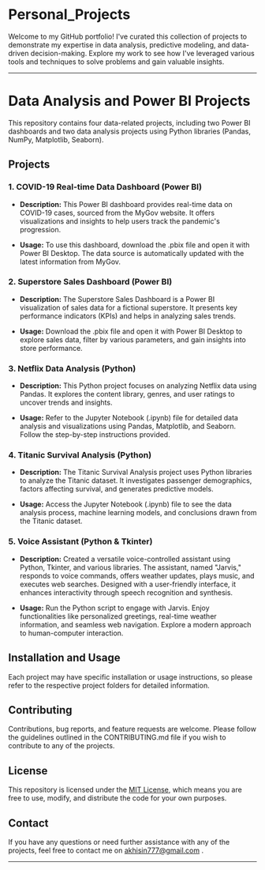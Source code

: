 # Personal_Projects
Welcome to my GitHub portfolio! I've curated this collection of projects to demonstrate my expertise in data analysis, predictive modeling, and data-driven decision-making. Explore my work to see how I've leveraged various tools and techniques to solve problems and gain valuable insights.

---

# Data Analysis and Power BI Projects

This repository contains four data-related projects, including two Power BI dashboards and two data analysis projects using Python libraries (Pandas, NumPy, Matplotlib, Seaborn).

## Projects

### 1. COVID-19 Real-time Data Dashboard (Power BI)

- **Description:** This Power BI dashboard provides real-time data on COVID-19 cases, sourced from the MyGov website. It offers visualizations and insights to help users track the pandemic's progression.

- **Usage:** To use this dashboard, download the .pbix file and open it with Power BI Desktop. The data source is automatically updated with the latest information from MyGov.

### 2. Superstore Sales Dashboard (Power BI)

- **Description:** The Superstore Sales Dashboard is a Power BI visualization of sales data for a fictional superstore. It presents key performance indicators (KPIs) and helps in analyzing sales trends.

- **Usage:** Download the .pbix file and open it with Power BI Desktop to explore sales data, filter by various parameters, and gain insights into store performance.

### 3. Netflix Data Analysis (Python)

- **Description:** This Python project focuses on analyzing Netflix data using Pandas. It explores the content library, genres, and user ratings to uncover trends and insights.

- **Usage:** Refer to the Jupyter Notebook (.ipynb) file for detailed data analysis and visualizations using Pandas, Matplotlib, and Seaborn. Follow the step-by-step instructions provided.

### 4. Titanic Survival Analysis (Python)

- **Description:** The Titanic Survival Analysis project uses Python libraries to analyze the Titanic dataset. It investigates passenger demographics, factors affecting survival, and generates predictive models.

- **Usage:** Access the Jupyter Notebook (.ipynb) file to see the data analysis process, machine learning models, and conclusions drawn from the Titanic dataset.

### 5. Voice Assistant (Python & Tkinter)

- **Description:** Created a versatile voice-controlled assistant using Python, Tkinter, and various libraries. The assistant, named "Jarvis," responds to voice commands, offers weather updates, plays music, and 
    executes web searches. Designed with a user-friendly interface, it enhances interactivity through speech recognition and synthesis.

- **Usage:** Run the Python script to engage with Jarvis. Enjoy functionalities like personalized greetings, real-time weather information, and seamless web navigation. Explore a modern approach to human-computer 
    interaction.

## Installation and Usage

Each project may have specific installation or usage instructions, so please refer to the respective project folders for detailed information.

## Contributing

Contributions, bug reports, and feature requests are welcome. Please follow the guidelines outlined in the CONTRIBUTING.md file if you wish to contribute to any of the projects.

## License

This repository is licensed under the [MIT License](LICENSE), which means you are free to use, modify, and distribute the code for your own purposes.

## Contact

If you have any questions or need further assistance with any of the projects, feel free to contact me on akhisin777@gmail.com .

---
